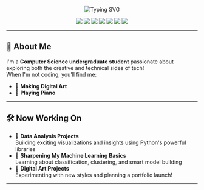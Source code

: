<p align="center">
  <img src="https://readme-typing-svg.herokuapp.com?font=TrebuchetMS+Code&weight=800&size=30&pause=1000&color=9370DB&center=true&vCenter=true&width=600&lines=Hi!+My+name+is+Ashanti🎨🎶👩‍💻.;I+am+a+Digital+Artist.;I+am+a+Painter.;I+am+a+aspiring+Data+Analyst." alt="Typing SVG" />
</p>

<p align="center">
  <img src="https://img.shields.io/badge/Python-3776AB?style=for-the-badge&logo=python&logoColor=white" />
  <img src="https://img.shields.io/badge/HTML5-E34F26?style=for-the-badge&logo=html5&logoColor=white" />
  <img src="https://img.shields.io/badge/CSS3-1572B6?style=for-the-badge&logo=css3&logoColor=white" />
  <img src="https://img.shields.io/badge/JavaScript-F7DF1E?style=for-the-badge&logo=javascript&logoColor=black" />
  <img src="https://img.shields.io/badge/Java-007396?style=for-the-badge&logo=java&logoColor=white" />
  <img src="https://img.shields.io/badge/SQL-4479A1?style=for-the-badge&logo=postgresql&logoColor=white" />
  <img src="https://img.shields.io/badge/MATLAB-0076A8?style=for-the-badge&logo=mathworks&logoColor=white" />
</p>

---

## 🧸 About Me
I'm a **Computer Science undergraduate student** passionate about exploring both the creative and technical sides of tech!  
When I'm not coding, you’ll find me:
- 🎨 **Making Digital Art**  
- 🎹 **Playing Piano**  

---

## 🛠️ Now Working On
- 🚀 **Data Analysis Projects**  
  Building exciting visualizations and insights using Python's powerful libraries  
- 🧠 **Sharpening My Machine Learning Basics**  
  Learning about classification, clustering, and smart model building  
- 🎨 **Digital Art Projects**  
  Experimenting with new styles and planning a portfolio launch!

---

<!--
**ashantib102/ashantib102** is a ✨ _special_ ✨ repository because its `README.md` (this file) appears on your GitHub profile.

Here are some ideas to get you started:

- 🔭 I’m currently working on ...
- 🌱 I’m currently learning ...
- 👯 I’m looking to collaborate on ...
- 🤔 I’m looking for help with ...
- 💬 Ask me about ...
- 📫 How to reach me: ...
- 😄 Pronouns: ...
- ⚡ Fun fact: ...
-->

